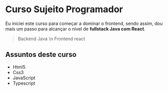 # Curso Sujeito Programador

Eu iniciei este curso para começar a dominar o frontend, sendo assim, dou mais um passo para alcançar o nível de <strong>fullstack Java com React</strong>.

> Backend Java \n
> Frontend react

## Assuntos deste curso

 - Html5
 - Css3
 - JavaScript
 - Typescript
